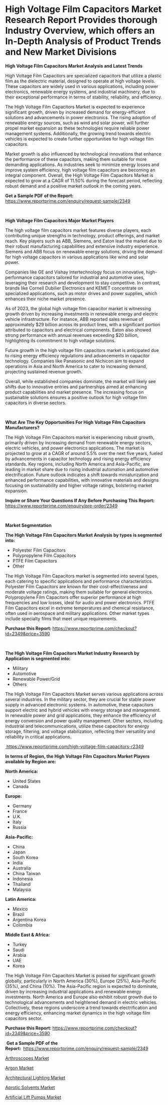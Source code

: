 <p><h1>High Voltage Film Capacitors Market Research Report Provides thorough Industry Overview, which offers an In-Depth Analysis of Product Trends and New Market Divisions</h1></p><p><strong>High Voltage Film Capacitors Market Analysis and Latest Trends</strong></p>
<p><p>High Voltage Film Capacitors are specialized capacitors that utilize a plastic film as the dielectric material, designed to operate at high voltage levels. These capacitors are widely used in various applications, including power electronics, renewable energy systems, and industrial machinery, due to their exceptional performance in terms of stability, reliability, and efficiency.</p><p>The High Voltage Film Capacitors Market is expected to experience significant growth, driven by increased demand for energy-efficient solutions and advancements in power electronics. The rising adoption of renewable energy sources, such as wind and solar power, will further propel market expansion as these technologies require reliable power management systems. Additionally, the growing trend towards electric vehicles is expected to create further opportunities for high voltage film capacitors.</p><p>Market growth is also influenced by technological innovations that enhance the performance of these capacitors, making them suitable for more demanding applications. As industries seek to minimize energy losses and improve system efficiency, high voltage film capacitors are becoming an integral component. Overall, the High Voltage Film Capacitors Market is expected to grow at a CAGR of 11.50% during the forecast period, reflecting robust demand and a positive market outlook in the coming years.</p></p>
<p><strong>Get a Sample PDF of the Report:&nbsp;</strong> <a href="https://www.reportprime.com/enquiry/request-sample/2349?utm_campaign=1877&utm_medium=2&utm_source=Github&utm_content=ia&utm_term=24122024&utm_id=high-voltage-film-capacitors">https://www.reportprime.com/enquiry/request-sample/2349</a></p>
<p>&nbsp;</p>
<p><strong>High Voltage Film Capacitors Major Market Players</strong></p>
<p><p>The high voltage film capacitors market features diverse players, each contributing unique strengths in technology, product offerings, and market reach. Key players such as ABB, Siemens, and Eaton lead the market due to their robust manufacturing capabilities and extensive industry experience. Siemens and ABB focus on renewable energy solutions, driving the demand for high voltage capacitors in various applications like wind and solar power.</p><p>Companies like GE and Vishay Intertechnology focus on innovative, high-performance capacitors tailored for industrial and automotive uses, leveraging their research and development to stay competitive. In contrast, brands like Cornell Dubilier Electronics and KEMET concentrate on specialized applications, such as motor drives and power supplies, which enhances their niche market presence.</p><p>As of 2023, the global high voltage film capacitor market is witnessing growth driven by increasing investments in renewable energy and electric vehicle infrastructure. For instance, ABB reported sales revenue of approximately $29 billion across its product lines, with a significant portion attributed to capacitors and electrical components. Eaton also showed strong performance with annual revenues exceeding $20 billion, highlighting its commitment to high voltage solutions.</p><p>Future growth in the high voltage film capacitors market is anticipated due to rising energy efficiency regulations and advancements in capacitor technology. Companies like Panasonic and Nichicon aim to expand operations in Asia and North America to cater to increasing demand, projecting sustained revenue growth.</p><p>Overall, while established companies dominate, the market will likely see shifts due to innovative entries and partnerships aimed at enhancing product capabilities and market presence. The increasing focus on sustainable solutions ensures a positive outlook for high voltage film capacitors in diverse sectors.</p></p>
<p>&nbsp;</p>
<p><strong>What Are The Key Opportunities For High Voltage Film Capacitors Manufacturers?</strong></p>
<p><p>The High Voltage Film Capacitors market is experiencing robust growth, primarily driven by increasing demand from renewable energy sectors, electric vehicles, and power electronics applications. The market is projected to grow at a CAGR of around 5.5% over the next five years, fueled by advancements in capacitor technology and rising energy efficiency standards. Key regions, including North America and Asia-Pacific, are leading in market share due to rising industrial automation and automotive electrification. Future outlook indicates a shift towards miniaturization and enhanced performance capabilities, with innovative materials and designs focusing on sustainability and higher voltage ratings, bolstering market expansion.</p></p>
<p><strong>Inquire or Share Your Questions If Any Before Purchasing This Report:</strong> <a href="https://www.reportprime.com/enquiry/pre-order/2349?utm_campaign=1877&utm_medium=2&utm_source=Github&utm_content=ia&utm_term=24122024&utm_id=high-voltage-film-capacitors">https://www.reportprime.com/enquiry/pre-order/2349</a></p>
<p>&nbsp;</p>
<p><strong>Market Segmentation</strong></p>
<p><strong>The High Voltage Film Capacitors Market Analysis by types is segmented into:</strong></p>
<p><ul><li>Polyester Film Capacitors</li><li>Polypropylene Film Capacitors</li><li>PTFE Film Capacitors</li><li>Other</li></ul></p>
<p><p>The High Voltage Film Capacitors market is segmented into several types, each catering to specific applications and performance characteristics. Polyester Film Capacitors are known for their cost-effectiveness and moderate voltage ratings, making them suitable for general electronics. Polypropylene Film Capacitors offer superior performance at high frequencies and low losses, ideal for audio and power electronics. PTFE Film Capacitors excel in extreme temperatures and chemical resistance, often used in aerospace and military applications. Other market types include specialty films that meet unique requirements.</p></p>
<p><strong>Purchase this Report:&nbsp;</strong><a href="https://www.reportprime.com/checkout?id=2349&price=3590&utm_campaign=1877&utm_medium=2&utm_source=Github&utm_content=ia&utm_term=24122024&utm_id=high-voltage-film-capacitors">https://www.reportprime.com/checkout?id=2349&price=3590</a></p>
<p>&nbsp;</p>
<p><strong>The High Voltage Film Capacitors Market Industry Research by Application is segmented into:</strong></p>
<p><ul><li>Military</li><li>Automotive</li><li>Renewable Power/Grid</li><li>Others</li></ul></p>
<p><p>The High Voltage Film Capacitors Market serves various applications across several industries. In the military sector, they are crucial for stable power supply in advanced electronic systems. In automotive, these capacitors support electric and hybrid vehicles with energy storage and management. In renewable power and grid applications, they enhance the efficiency of energy conversion and power quality management. Other sectors, including industrial and telecommunications, utilize these capacitors for energy storage, filtering, and voltage stabilization, reflecting their versatility and reliability in critical applications.</p></p>
<p><a href="https://www.reportprime.com/high-voltage-film-capacitors-r2349?utm_campaign=1877&utm_medium=2&utm_source=Github&utm_content=ia&utm_term=24122024&utm_id=high-voltage-film-capacitors">&nbsp;https://www.reportprime.com/high-voltage-film-capacitors-r2349</a></p>
<p><strong>In terms of Region, the High Voltage Film Capacitors Market Players available by Region are:</strong></p>
<p>
    <p> <strong> North America: </strong>
        <ul>
            <li>United States</li>
            <li>Canada</li>
        </ul>
        </p> 
    <p> <strong> Europe: </strong>
        <ul>
            <li>Germany</li>
            <li>France</li>
            <li>U.K.</li>
            <li>Italy</li>
            <li>Russia</li>
        </ul>
        </p> 
    <p> <strong> Asia-Pacific: </strong>
        <ul>
            <li>China</li>
            <li>Japan</li>
            <li>South Korea</li>
            <li>India</li>
            <li>Australia</li>
            <li>China Taiwan</li>
            <li>Indonesia</li>
            <li>Thailand</li>
            <li>Malaysia</li>
        </ul>
        </p> 
    <p> <strong> Latin America: </strong>
        <ul>
            <li>Mexico</li>
            <li>Brazil</li>
            <li>Argentina Korea</li>
            <li>Colombia</li>
        </ul>
        </p> 
    <p> <strong> Middle East & Africa: </strong>
        <ul>
            <li>Turkey</li>
            <li>Saudi</li>
            <li>Arabia</li>
            <li>UAE</li>
            <li>Korea</li>
        </ul>
    </p>
    </p>
<p><p>The High Voltage Film Capacitors Market is poised for significant growth globally, particularly in North America (30%), Europe (25%), Asia-Pacific (35%), and China (10%). The Asia-Pacific region is expected to dominate, driven by increasing industrial applications and renewable energy investments. North America and Europe also exhibit robust growth due to technological advancements and heightened demand in electric vehicles. Collectively, these regions underscore a trend towards electrification and energy efficiency, enhancing market dynamics in the high voltage film capacitors sector.</p></p>
<p><strong>Purchase this Report: </strong><a href="https://www.reportprime.com/checkout?id=2349&price=3590&utm_campaign=1877&utm_medium=2&utm_source=Github&utm_content=ia&utm_term=24122024&utm_id=high-voltage-film-capacitors">https://www.reportprime.com/checkout?id=2349&price=3590</a></p>
<p>&nbsp;<strong>Get a Sample PDF of the Report:&nbsp;&nbsp;</strong><a href="https://www.reportprime.com/enquiry/request-sample/2349?utm_campaign=1877&utm_medium=2&utm_source=Github&utm_content=ia&utm_term=24122024&utm_id=high-voltage-film-capacitors">https://www.reportprime.com/enquiry/request-sample/2349</a></p>
<p><strong></strong></p>
<p><p><a href="https://www.linkedin.com/pulse/arthroscopes-market-growth-forecast-20242031-138-cagr-6ba5c?utm_campaign=1877&utm_medium=2&utm_source=Github&utm_content=ia&utm_term=24122024&utm_id=high-voltage-film-capacitors">Arthroscopes Market</a></p><p><a href="https://www.linkedin.com/pulse/a-mkt-nova-vc8zf?utm_campaign=1877&utm_medium=2&utm_source=Github&utm_content=ia&utm_term=24122024&utm_id=high-voltage-film-capacitors">Argon Market</a></p><p><a href="https://www.linkedin.com/pulse/architectural-lighting-market-analysis-report-2024-2031-macro-zj2bf?utm_campaign=1877&utm_medium=2&utm_source=Github&utm_content=ia&utm_term=24122024&utm_id=high-voltage-film-capacitors">Architectural Lighting Market</a></p><p><a href="https://www.linkedin.com/pulse/a-mkt-nova-vc8zf?utm_campaign=1877&utm_medium=2&utm_source=Github&utm_content=ia&utm_term=24122024&utm_id=high-voltage-film-capacitors">Aprotic Solvents Market</a></p><p><a href="https://www.linkedin.com/pulse/artificial-lift-pumps-market-outlook-report-insights-ybioe?utm_campaign=1877&utm_medium=2&utm_source=Github&utm_content=ia&utm_term=24122024&utm_id=high-voltage-film-capacitors">Artificial Lift Pumps Market</a></p></p>